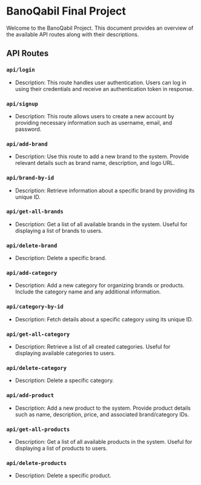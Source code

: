 # BanoQabil Final Project

Welcome to the BanoQabil Project. This document provides an overview of the available API routes along with their descriptions.

## API Routes

### `api/login`
- Description: This route handles user authentication. Users can log in using their credentials and receive an authentication token in response.

### `api/signup`
- Description: This route allows users to create a new account by providing necessary information such as username, email, and password.

### `api/add-brand`
- Description: Use this route to add a new brand to the system. Provide relevant details such as brand name, description, and logo URL.

### `api/brand-by-id`
- Description: Retrieve information about a specific brand by providing its unique ID.

### `api/get-all-brands`
- Description: Get a list of all available brands in the system. Useful for displaying a list of brands to users.

### `api/delete-brand`
- Description: Delete a specific brand.

### `api/add-category`
- Description: Add a new category for organizing brands or products. Include the category name and any additional information.

### `api/category-by-id`
- Description: Fetch details about a specific category using its unique ID.

### `api/get-all-category`
- Description: Retrieve a list of all created categories. Useful for displaying available categories to users.

### `api/delete-category`
- Description: Delete a specific category.
  
### `api/add-product`
- Description: Add a new product to the system. Provide product details such as name, description, price, and associated brand/category IDs.

### `api/get-all-products`
- Description: Get a list of all available products in the system. Useful for displaying a list of products to users.

### `api/delete-products`
- Description: Delete a specific product.

